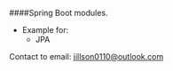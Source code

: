 ####Spring Boot modules.

* Example for:
    * JPA


Contact to email: [jillson0110@outlook.com](jillson0110@outlook.com)
